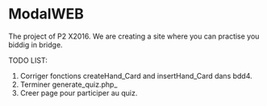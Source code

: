 # ModalWEB
The project of P2 X2016.
We are creating a site where you can practise you biddig in bridge.

TODO LIST:
1. Corriger fonctions createHand_Card and insertHand_Card dans bdd4.
2. Terminer generate_quiz.php_
3. Creer page pour participer au quiz.
